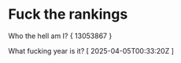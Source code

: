 # Fuck the rankings

Who the hell am I?
{ 13053867 }

What fucking year is it?
[ 2025-04-05T00:33:20Z ]
